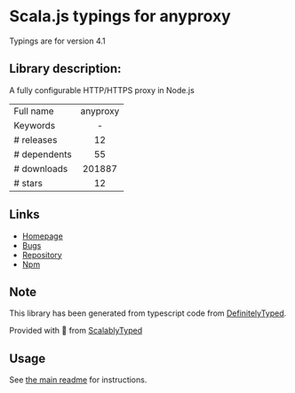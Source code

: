 
# Scala.js typings for anyproxy

Typings are for version 4.1

## Library description:
A fully configurable HTTP/HTTPS proxy in Node.js

|                    |                 |
| ------------------ | :-------------: |
| Full name          | anyproxy |
| Keywords           | - |
| # releases         | 12 |
| # dependents       | 55 |
| # downloads        | 201887 |
| # stars            | 12 |

## Links
- [Homepage](https://github.com/alibaba/anyproxy#readme)
- [Bugs](https://github.com/alibaba/anyproxy/issues)
- [Repository](https://github.com/alibaba/anyproxy)
- [Npm](https://www.npmjs.com/package/anyproxy)
    


## Note
This library has been generated from typescript code from [DefinitelyTyped](https://definitelytyped.org).

Provided with :purple_heart: from [ScalablyTyped](https://github.com/oyvindberg/ScalablyTyped)

## Usage
See [the main readme](../../readme.md) for instructions.


